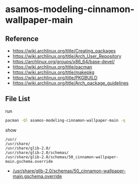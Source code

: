 
# asamos-modeling-cinnamon-wallpaper-main


## Reference

* https://wiki.archlinux.org/title/Creating_packages
* https://wiki.archlinux.org/title/Arch_User_Repository
* https://archlinux.org/groups/x86_64/base-devel/
* https://wiki.archlinux.org/title/pacman
* https://wiki.archlinux.org/title/makepkg
* https://wiki.archlinux.org/title/PKGBUILD
* https://wiki.archlinux.org/title/Arch_package_guidelines


## File List

run

``` sh
pacman -Ql asamos-modeling-cinnamon-wallpaper-main -q
```

show

```
/usr/
/usr/share/
/usr/share/glib-2.0/
/usr/share/glib-2.0/schemas/
/usr/share/glib-2.0/schemas/50_cinnamon-wallpaper-main.gschema.override
```

* [/usr/share/glib-2.0/schemas/50_cinnamon-wallpaper-main.gschema.override](asset/overlay/usr/share/glib-2.0/schemas/50_cinnamon-wallpaper-main.gschema.override)

